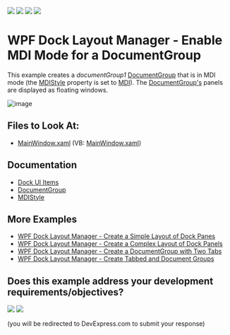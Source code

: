 <!-- default badges list -->
![](https://img.shields.io/endpoint?url=https://codecentral.devexpress.com/api/v1/VersionRange/128643552/21.1.5%2B)
[![](https://img.shields.io/badge/Open_in_DevExpress_Support_Center-FF7200?style=flat-square&logo=DevExpress&logoColor=white)](https://supportcenter.devexpress.com/ticket/details/E2190)
[![](https://img.shields.io/badge/📖_How_to_use_DevExpress_Examples-e9f6fc?style=flat-square)](https://docs.devexpress.com/GeneralInformation/403183)
[![](https://img.shields.io/badge/💬_Leave_Feedback-feecdd?style=flat-square)](#does-this-example-address-your-development-requirementsobjectives)
<!-- default badges end -->
# WPF Dock Layout Manager - Enable MDI Mode for a DocumentGroup

This example creates a _documentGroup1_ [DocumentGroup](https://docs.devexpress.com/WPF/DevExpress.Xpf.Docking.DocumentGroup) that is in MDI mode (the [MDIStyle](https://docs.devexpress.com/WPF/DevExpress.Xpf.Docking.DocumentGroup#mdi-style) property is set to [MDI](https://docs.devexpress.com/WPF/DevExpress.Xpf.Docking.MDIStyle)). The [DocumentGroup's](https://docs.devexpress.com/WPF/DevExpress.Xpf.Docking.DocumentGroup) panels are displayed as floating windows.

![image](https://user-images.githubusercontent.com/12169834/173898789-2efb414f-67f8-4051-a8b3-e5102d7501e7.png)

<!-- default file list -->
## Files to Look At:

* [MainWindow.xaml](./CS/DocumentGroup_MDI_Ex/MainWindow.xaml) (VB: [MainWindow.xaml](./VB/DocumentGroup_MDI_Ex/MainWindow.xaml))
<!-- default file list end -->

## Documentation

- [Dock UI Items](https://docs.devexpress.com/WPF/7209/controls-and-libraries/layout-management/dock-windows/dock-items)
- [DocumentGroup](https://docs.devexpress.com/WPF/DevExpress.Xpf.Docking.DocumentGroup)
- [MDIStyle](https://docs.devexpress.com/WPF/DevExpress.Xpf.Docking.DocumentGroup#mdi-style)

## More Examples

- [WPF Dock Layout Manager - Create a Simple Layout of Dock Panes](https://github.com/DevExpress-Examples/how-to-create-a-simple-layout-of-dock-panes-e1600)
- [WPF Dock Layout Manager - Create a Complex Layout of Dock Panels](https://github.com/DevExpress-Examples/how-to-create-a-complex-layout-of-dock-panels-e1663)
- [WPF Dock Layout Manager - Сreate a DocumentGroup with Two Tabs](https://github.com/DevExpress-Examples/how-to-create-a-documentgroup-with-two-tabs-e1670)
- [WPF Dock Layout Manager - Create Tabbed and Document Groups](https://github.com/DevExpress-Examples/how-to-create-a-tabbedgroup-and-documentgroup-groups-e1656)
<!-- feedback -->
## Does this example address your development requirements/objectives?

[<img src="https://www.devexpress.com/support/examples/i/yes-button.svg"/>](https://www.devexpress.com/support/examples/survey.xml?utm_source=github&utm_campaign=wpf-docklayoutmanager-enable-a-documentgroups-mdi-mode&~~~was_helpful=yes) [<img src="https://www.devexpress.com/support/examples/i/no-button.svg"/>](https://www.devexpress.com/support/examples/survey.xml?utm_source=github&utm_campaign=wpf-docklayoutmanager-enable-a-documentgroups-mdi-mode&~~~was_helpful=no)

(you will be redirected to DevExpress.com to submit your response)
<!-- feedback end -->
